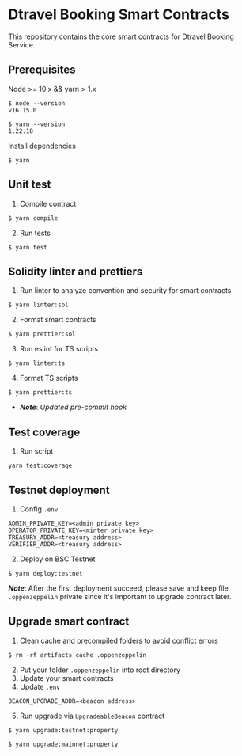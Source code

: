 # Dtravel Booking Smart Contracts

This repository contains the core smart contracts for Dtravel Booking Service.

## Prerequisites
Node >= 10.x && yarn > 1.x
```
$ node --version
v16.15.0

$ yarn --version
1.22.18
```

Install dependencies
```
$ yarn
```
## Unit test
1. Compile contract
```
$ yarn compile
```
2. Run tests
```
$ yarn test
```

## Solidity linter and prettiers
1. Run linter to analyze convention and security for smart contracts
```
$ yarn linter:sol
```
2. Format smart contracts
```
$ yarn prettier:sol
```
3. Run eslint for TS scripts
```
$ yarn linter:ts
```
4. Format TS scripts
```
$ yarn prettier:ts
```
* ***Note***: *Updated pre-commit hook*

## Test coverage
1. Run script
```
yarn test:coverage
```

## Testnet deployment
1. Config `.env`
```
ADMIN_PRIVATE_KEY=<admin private key>
OPERATOR_PRIVATE_KEY=<minter private key>
TREASURY_ADDR=<treasury address>
VERIFIER_ADDR=<treasury address>
```
2. Deploy on BSC Testnet
```
$ yarn deploy:testnet
```

***Note***: After the first deployment succeed, please save and keep file `.oppenzeppelin` private since it's important to upgrade contract later.

## Upgrade smart contract
1. Clean cache and precompiled folders to avoid conflict errors
```
$ rm -rf artifacts cache .oppenzeppelin
```
2. Put your folder `.oppenzeppelin` into root directory
3. Update your smart contracts
4. Update `.env`
```
BEACON_UPGRADE_ADDR=<beacon address>
```
5. Run upgrade via `UpgradeableBeacon` contract

```
$ yarn upgrade:testnet:property

$ yarn upgrade:mainnet:property
```